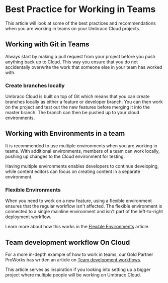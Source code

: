 # Best Practice for Working in Teams

This article will look at some of the best practices and recommendations when you are working in teams on your Umbraco Cloud projects.

## Working with Git in Teams

Always start by making a pull request from your project before you push anything back up to Cloud. This way you ensure that you do not accidentally overwrite the work that someone else in your team has worked with.

### Create branches locally

Umbraco Cloud is built on top of Git which means that you can create branches locally as either a feature or developer branch. You can then work on the project and test out the new features before merging it into the master branch. The branch can then be pushed up to your cloud environments.

## Working with Environments in a team

It is recommended to use multiple environments when you are working in teams. With additional environments, members of a team can work locally, pushing up changes to the Cloud environment for testing.

Having multiple environments enables developers to continue developing, while content editors can focus on creating content in a separate environment.

### Flexible Environments

When you need to work on a new feature, using a flexible environment ensures that the regular workflow isn't affected. The flexible environment is connected to a single mainline environment and isn't part of the left-to-right deployment workflow.

Learn more about how this works in the [Flexible Environments](../../../begin-your-cloud-journey/project-features/flexible-environments.md) article.

## Team development workflow On Cloud

For a more in-depth example of how to work in teams, our Gold Partner ProWorks has written an article on [Team development workflows](https://skrift.io/issues/integrating-umbraco-cloud-with-team-development-workflow/).

This article serves as inspiration if you looking into setting up a bigger project where multiple people will be working on Umbraco Cloud.

